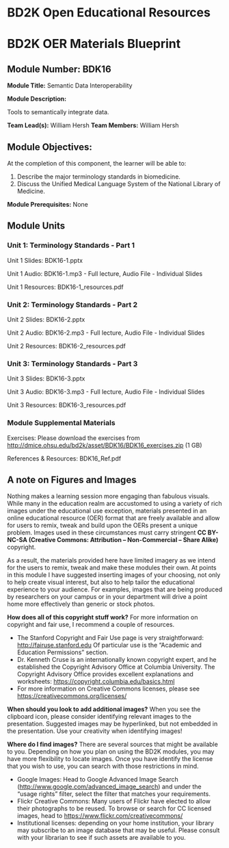 # BD2K Open Educational Resources


# BD2K OER Materials Blueprint


## Module Number: BDK16

**Module Title:** Semantic Data Interoperability

**Module Description:**

Tools to semantically integrate data.

**Team Lead(s):** William Hersh
**Team Members:** William Hersh

## Module Objectives:

At the completion of this component, the learner will be able to:

1. Describe the major terminology standards in biomedicine.
2. Discuss the Unified Medical Language System of the National Library of Medicine.

**Module Prerequisites:** None

## Module Units
### Unit 1: Terminology Standards - Part 1

Unit 1 Slides: BDK16-1.pptx

Unit 1 Audio: BDK16-1.mp3 - Full lecture, Audio File - Individual Slides

Unit 1 Resources: BDK16-1\_resources.pdf

### Unit 2: Terminology Standards - Part 2

Unit 2 Slides: BDK16-2.pptx

Unit 2 Audio: BDK16-2.mp3 - Full lecture, Audio File - Individual Slides

Unit 2 Resources: BDK16-2\_resources.pdf

### Unit 3: Terminology Standards - Part 3

Unit 3 Slides: BDK16-3.pptx

Unit 3 Audio: BDK16-3.mp3 - Full lecture, Audio File - Individual Slides

Unit 3 Resources: BDK16-3\_resources.pdf

### Module Supplemental Materials

Exercises: Please download the exercises from http://dmice.ohsu.edu/bd2k/asset/BDK16/BDK16_exercises.zip (1 GB)

References & Resources: BDK16\_Ref.pdf

## A note on Figures and Images

Nothing makes a learning session more engaging than fabulous visuals.  While many in the education realm are accustomed to using a variety of rich images under the educational use exception, materials presented in an online educational resource (OER) format that are freely available and allow for users to remix, tweak and build upon the OERs present a unique problem.  Images used in these circumstances must carry stringent **CC BY-NC-SA (Creative Commons: Attribution – Non-Commercial – Share Alike)** copyright.

As a result, the materials provided here have limited imagery as we intend for the users to remix, tweak and make these modules their own.  At points in this module I have suggested inserting images of your choosing, not only to help create visual interest, but also to help tailor the educational experience to your audience.  For examples, images that are being produced by researchers on your campus or in your department will drive a point home more effectively than generic or stock photos.

**How does all of this copyright stuff work?**  For more information on copyright and fair use, I recommend a couple of resources.

- The Stanford Copyright and Fair Use page is very straightforward: http://fairuse.stanford.edu  Of particular use is the “Academic and Education Permissions” section.  
- Dr. Kenneth Cruse is an internationally known copyright expert, and he established the Copyright Advisory Office at Columbia University.  The Copyright Advisory Office provides excellent explanations and worksheets: https://copyright.columbia.edu/basics.html 
- For more information on Creative Commons licenses, please see https://creativecommons.org/licenses/

**When should you look to add additional images?**  When you see the clipboard icon, please consider identifying relevant images to the presentation.  Suggested images may be hyperlinked, but not embedded in the presentation.  Use your creativity when identifying images!  

**Where do I find images?** There are several sources that might be available to you.  Depending on how you plan on using the BD2K modules, you may have more flexibility to locate images.  Once you have identify the license that you wish to use, you can search with those restrictions in mind.

- Google Images:  Head to Google Advanced Image Search (http://www.google.com/advanced_image_search) and under the “usage rights” filter, select the filter that matches your requirements.
- Flickr Creative Commons:  Many users of Flickr have elected to allow their photographs to be reused.  To browse or search for CC licensed images, head to https://www.flickr.com/creativecommons/  
- Institutional licenses: depending on your home institution, your library may subscribe to an image database that may be useful.  Please consult with your librarian to see if such assets are available to you.
